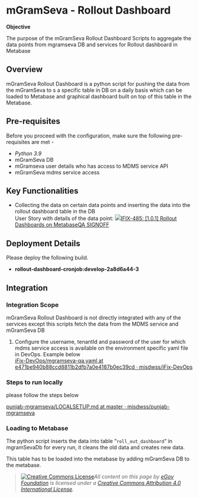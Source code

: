# mGramSeva - Rollout Dashboard

**Objective**

The purpose of the mGramSeva Rollout Dashboard Scripts to aggregate the data points from mgramseva DB and services for Rollout dashboard in Metabase

## Overview <a href="#overview" id="overview"></a>

mGramSeva Rollout Dashboard is a python script for pushing the data from the mGramSeva to s a specific table in DB on a daily basis which can be loaded to Metabase and graphical dashboard built on top of this table in the Metabase.

## Pre-requisites <a href="#pre-requisites" id="pre-requisites"></a>

Before you proceed with the configuration, make sure the following pre-requisites are met -

* _Python 3.9_
* mGramSeva DB
* mGramseva user details who has access to MDMS service API
* mGramSeva mdms service access

## Key Functionalities <a href="#key-functionalities" id="key-functionalities"></a>

* Collecting the data on certain data points and inserting the data into the rollout dashboard table in the DB\
  User Story with details of the data point: [![](https://digit-discuss.atlassian.net/images/icons/issuetypes/story.svg)IFIX-485: \[1.0.1\] Rollout Dashboards on MetabaseQA SIGNOFF](https://digit-discuss.atlassian.net/browse/IFIX-485)

## Deployment Details <a href="#deployment-details" id="deployment-details"></a>

Please deploy the following build.

* **rollout-dashboard-cronjob:develop-2a8d6a44-3**

## Integration <a href="#integration" id="integration"></a>

### Integration Scope <a href="#integration-scope" id="integration-scope"></a>

mGramSeva Rollout Dashboard is not directly integrated with any of the services except this scripts fetch the data from the MDMS service and mGramSeva DB

1. Configure the username, tenantId and password of the user for which mdms service access is available on the environment specific yaml file in DevOps. Example below\
   [<img src="https://github.com/fluidicon.png" alt="" data-size="line">iFix-DevOps/mgramseva-qa.yaml at e471be940b88ccd8811b2dfb7a0e4187b0ec39cd · misdwss/iFix-DevOps](https://github.com/misdwss/iFix-DevOps/blob/e471be940b88ccd8811b2dfb7a0e4187b0ec39cd/deploy-as-code/helm/environments/mgramseva-qa.yaml#L224)

### Steps to run locally <a href="#steps-to-run-locally" id="steps-to-run-locally"></a>

please follow the steps below

[<img src="https://github.com/fluidicon.png" alt="" data-size="line">punjab-mgramseva/LOCALSETUP.md at master · misdwss/punjab-mgramseva](https://github.com/misdwss/punjab-mgramseva/blob/master/utilities/rollout-dashboard-cronjob/LOCALSETUP.md)

### Loading to Metabase <a href="#loading-to-metabase" id="loading-to-metabase"></a>

The python script inserts the data into table “`roll_out_dashboard`“ in mgramSevaDb for every run, it cleans the old data and creates new data.

This table has to be loaded into the metabase by adding mGramSeva DB to the metabase.

> [![Creative Commons License](https://i.creativecommons.org/l/by/4.0/80x15.png)_​_](http://creativecommons.org/licenses/by/4.0/)_All content on this page by_ [_eGov Foundation_](https://egov.org.in/) _is licensed under a_ [_Creative Commons Attribution 4.0 International License_](http://creativecommons.org/licenses/by/4.0/)_._
